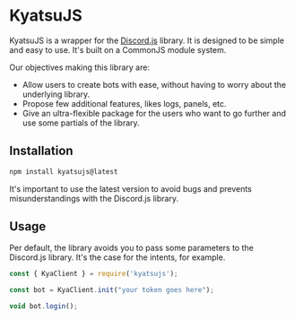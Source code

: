 # KyatsuJS

KyatsuJS is a wrapper for the [Discord.js](https://discord.js.org) library. It is designed to be simple and easy to use.
It's built on a CommonJS module system.

Our objectives making this library are:
- Allow users to create bots with ease, without having to worry about the underlying library.
- Propose few additional features, likes logs, panels, etc.
- Give an ultra-flexible package for the users who want to go further and use some partials of the library.

## Installation

```bash
npm install kyatsujs@latest
```
It's important to use the latest version to avoid bugs and prevents misunderstandings with the Discord.js library.

## Usage

Per default, the library avoids you to pass some parameters to the Discord.js library.
It's the case for the intents, for example.
```js
const { KyaClient } = require('kyatsujs');

const bot = KyaClient.init("your token goes here");

void bot.login();
```